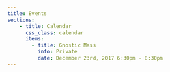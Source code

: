 ```yaml
---
title: Events
sections:
    - title: Calendar
      css_class: calendar
      items:
        - title: Gnostic Mass
          info: Private
          date: December 23rd, 2017 6:30pm - 8:30pm
---
```

